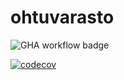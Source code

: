 # ohtuvarasto
![GHA workflow badge](https://github.com/AapoTuulentie/ohtuvarasto/actions/workflows/main.yml/badge.svg)

[![codecov](https://codecov.io/gh/AapoTuulentie/ohtuvarasto/branch/main/graph/badge.svg?token=6SUSPFJDS2)](https://codecov.io/gh/AapoTuulentie/ohtuvarasto)

